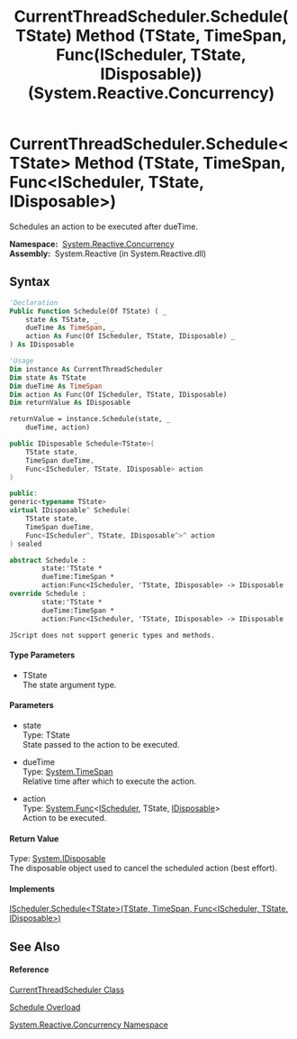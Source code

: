 ﻿---
title: CurrentThreadScheduler.Schedule(TState) Method (TState, TimeSpan, Func(IScheduler, TState, IDisposable)) (System.Reactive.Concurrency)
TOCTitle: Schedule(TState) Method (TState, TimeSpan, Func(IScheduler, TState, IDisposable))
ms:assetid: M:System.Reactive.Concurrency.CurrentThreadScheduler.Schedule``1(``0,System.TimeSpan,System.Func{System.Reactive.Concurrency.IScheduler,``0,System.IDisposable})
ms:mtpsurl: https://msdn.microsoft.com/en-us/library/Hh229749(v=VS.103)
ms:contentKeyID: 36069421
ms.date: 06/28/2011
mtps_version: v=VS.103
dev_langs:
- vb
- csharp
- c++
- fsharp
- jscript
---

# CurrentThreadScheduler.Schedule\<TState\> Method (TState, TimeSpan, Func\<IScheduler, TState, IDisposable\>)

Schedules an action to be executed after dueTime.

**Namespace:**  [System.Reactive.Concurrency](hh229042\(v=vs.103\).md)  
**Assembly:**  System.Reactive (in System.Reactive.dll)

## Syntax

``` vb
'Declaration
Public Function Schedule(Of TState) ( _
    state As TState, _
    dueTime As TimeSpan, _
    action As Func(Of IScheduler, TState, IDisposable) _
) As IDisposable
```

``` vb
'Usage
Dim instance As CurrentThreadScheduler
Dim state As TState
Dim dueTime As TimeSpan
Dim action As Func(Of IScheduler, TState, IDisposable)
Dim returnValue As IDisposable

returnValue = instance.Schedule(state, _
    dueTime, action)
```

``` csharp
public IDisposable Schedule<TState>(
    TState state,
    TimeSpan dueTime,
    Func<IScheduler, TState, IDisposable> action
)
```

``` c++
public:
generic<typename TState>
virtual IDisposable^ Schedule(
    TState state, 
    TimeSpan dueTime, 
    Func<IScheduler^, TState, IDisposable^>^ action
) sealed
```

``` fsharp
abstract Schedule : 
        state:'TState * 
        dueTime:TimeSpan * 
        action:Func<IScheduler, 'TState, IDisposable> -> IDisposable 
override Schedule : 
        state:'TState * 
        dueTime:TimeSpan * 
        action:Func<IScheduler, 'TState, IDisposable> -> IDisposable 
```

``` jscript
JScript does not support generic types and methods.
```

#### Type Parameters

  - TState  
    The state argument type.

#### Parameters

  - state  
    Type: TState  
    State passed to the action to be executed.  

<!-- end list -->

  - dueTime  
    Type: [System.TimeSpan](https://msdn.microsoft.com/en-us/library/269ew577)  
    Relative time after which to execute the action.  

<!-- end list -->

  - action  
    Type: [System.Func](https://msdn.microsoft.com/en-us/library/Bb534647)\<[IScheduler](hh229149\(v=vs.103\).md), TState, [IDisposable](https://msdn.microsoft.com/en-us/library/aax125c9)\>  
    Action to be executed.  

#### Return Value

Type: [System.IDisposable](https://msdn.microsoft.com/en-us/library/aax125c9)  
The disposable object used to cancel the scheduled action (best effort).  

#### Implements

[IScheduler.Schedule\<TState\>(TState, TimeSpan, Func\<IScheduler, TState, IDisposable\>)](https://msdn.microsoft.com/en-us/library/m:system.reactive.concurrency.ischeduler.schedule%60%601\(%60%600%2csystem.timespan%2csystem.func%7bsystem.reactive.concurrency.ischeduler%2c%60%600%2csystem.idisposable%7d\)\(v=VS.103\))  

## See Also

#### Reference

[CurrentThreadScheduler Class](hh229629\(v=vs.103\).md)

[Schedule Overload](hh212040\(v=vs.103\).md)

[System.Reactive.Concurrency Namespace](hh229042\(v=vs.103\).md)

